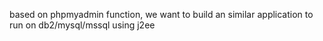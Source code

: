 based on phpmyadmin function, we want to build an similar application to run on db2/mysql/mssql using j2ee